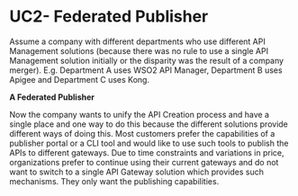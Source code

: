 # UC2- Federated Publisher
Assume a company with different departments who use different API Management solutions (because there was no rule to use a single API Management solution initially or the disparity was the result of a company merger). 
E.g. Department A uses WSO2 API Manager, Department B uses Apigee and Department C uses Kong. 

<b> A Federated Publisher </b>
<p>Now the company wants to unify the API Creation process and have a single place and one way to do this because the different solutions provide different ways of doing this. Most customers prefer the capabilities of a publisher portal or a CLI tool and would like to use such tools to publish the APIs to different gateways. Due to time constraints and variations in price, organizations prefer to continue using their current gateways and do not want to switch to a single API Gateway solution which provides such mechanisms. They only want the publishing capabilities. 
</p>
